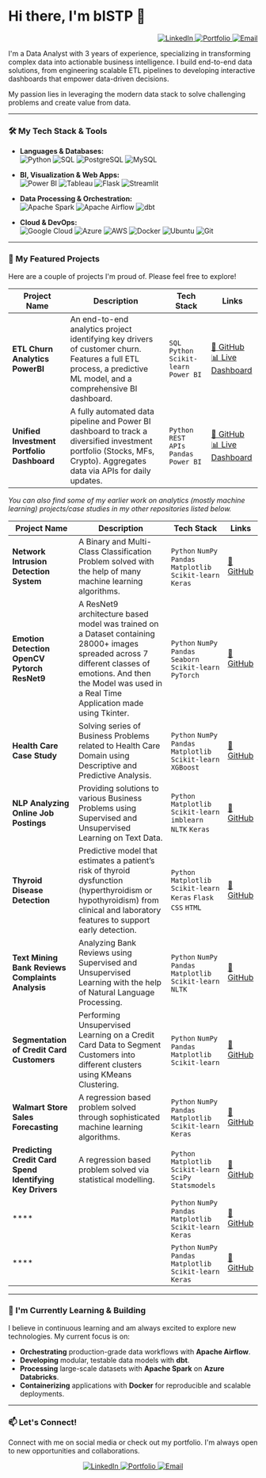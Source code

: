 # Hi there, I'm bISTP 👋

<p align="right">
    <a href="https://linkedin.com/in/bistp" target="_blank">
        <img src="https://img.shields.io/badge/LinkedIn-0077B5?logo=linkedin&logoColor=white" alt="LinkedIn"/>
    </a>
    <a href="https://bistp.github.io" target="_blank">
        <img src="https://img.shields.io/badge/Portfolio-3B7EBF?logo=ReadMe&logoColor=white" alt="Portfolio"/>
    </a>
    <a href="mailto:Prabhat020@gmail.com" target="_blank">
        <img src="https://img.shields.io/badge/Email-D14836?logo=gmail&logoColor=white" alt="Email"/>
    </a>
</p>

I'm a Data Analyst with 3 years of experience, specializing in transforming complex data into actionable business intelligence. I build end-to-end data solutions, from engineering scalable ETL pipelines to developing interactive dashboards that empower data-driven decisions.

My passion lies in leveraging the modern data stack to solve challenging problems and create value from data.

---

### 🛠️ My Tech Stack & Tools

*   **Languages & Databases:**
    <br>
    <img src="https://img.shields.io/badge/Python-3776AB?logo=python&logoColor=white" alt="Python"/>
    <img src="https://img.shields.io/badge/SQL-025E8C?logo=postgresql&logoColor=white" alt="SQL"/>
    <img src="https://img.shields.io/badge/PostgreSQL-4169E1?logo=postgresql&logoColor=white" alt="PostgreSQL"/>
    <img src="https://img.shields.io/badge/MySQL-4479A1?logo=mysql&logoColor=white" alt="MySQL"/>

*   **BI, Visualization & Web Apps:**
    <br>
    <img src="https://img.shields.io/badge/Power%20BI-F2C811?logo=powerbi&logoColor=black" alt="Power BI"/>
    <img src="https://img.shields.io/badge/Tableau-E97627?logo=tableau&logoColor=white" alt="Tableau"/>
    <img src="https://img.shields.io/badge/Flask-000000?logo=flask&logoColor=white" alt="Flask"/>
    <img src="https://img.shields.io/badge/Streamlit-FF4B4B?logo=streamlit&logoColor=white" alt="Streamlit"/>

*   **Data Processing & Orchestration:**
    <br>
    <img src="https://img.shields.io/badge/Apache%20Spark-E25A1C?logo=apachespark&logoColor=white" alt="Apache Spark"/>
    <img src="https://img.shields.io/badge/Apache%20Airflow-017CEE?logo=apacheairflow&logoColor=white" alt="Apache Airflow"/>
    <img src="https://img.shields.io/badge/dbt-FF694B?logo=dbt&logoColor=white" alt="dbt"/>

*   **Cloud & DevOps:**
    <br>
    <img src="https://img.shields.io/badge/Google%20Cloud-4285F4?logo=googlecloud&logoColor=white" alt="Google Cloud"/>
    <img src="https://img.shields.io/badge/Azure-0078D4?logo=microsoftazure&logoColor=white" alt="Azure"/>
    <img src="https://img.shields.io/badge/AWS-232F3E?logo=amazonaws&logoColor=white" alt="AWS"/>
    <img src="https://img.shields.io/badge/Docker-2496ED?logo=docker&logoColor=white" alt="Docker"/>
    <img src="https://img.shields.io/badge/Ubuntu-E95420?logo=ubuntu&logoColor=white" alt="Ubuntu"/>
    <img src="https://img.shields.io/badge/Git-F05032?logo=git&logoColor=white" alt="Git"/>

---

### 🚀 My Featured Projects

Here are a couple of projects I'm proud of. Please feel free to explore!

| Project Name | Description | Tech Stack | Links |
|--------------|-------------|------------|-------|
| **ETL Churn Analytics PowerBI** | An end-to-end analytics project identifying key drivers of customer churn. Features a full ETL process, a predictive ML model, and a comprehensive BI dashboard. | `SQL` `Python` `Scikit-learn` `Power BI` | [🔗 GitHub](https://github.com/bISTP/ETL-Churn-Analytics-PowerBI) <br> [📊 Live Dashboard](https://app.powerbi.com/groups/me/reports/8540484e-2a0e-41ed-b79d-0f081474c0f5/df8446097b1c4aabc259?experience=power-bi) |
| **Unified Investment Portfolio Dashboard** | A fully automated data pipeline and Power BI dashboard to track a diversified investment portfolio (Stocks, MFs, Crypto). Aggregates data via APIs for daily updates. | `Python` `REST APIs` `Pandas` `Power BI` | [🔗 GitHub](https://github.com/bISTP/Unified-Investment-Portfolio-Dashboard) <br> [📊 Live Dashboard](https://app.powerbi.com/groups/me/reports/4564da59-6dc0-435d-8a3e-0849bf925d13/3762545e4448a289dc7c?experience=power-bi) |

*You can also find some of my earlier work on analytics (mostly machine learning) projects/case studies in my other repositories listed below.*

| Project Name | Description | Tech Stack | Links |
|--------------|-------------|------------|-------|
|**Network Intrusion Detection System**|A Binary and Multi-Class Classification Problem solved with the help of many machine learning algorithms.| `Python` `NumPy` `Pandas` `Matplotlib` `Scikit-learn` `Keras` | [🔗 GitHub](https://github.com/bISTP/Network-Intrusion-Detection-System) |
| **Emotion Detection OpenCV Pytorch ResNet9** | A ResNet9 architecture based model was trained on a Dataset containing 28000+ images spreaded across 7 different classes of emotions. And then the Model was used in a Real Time Application made using Tkinter. | `Python` `NumPy` `Pandas` `Seaborn` `Scikit-learn` `PyTorch` | [🔗 GitHub](https://github.com/bISTP/Emotion-Detection-OpenCV-Pytorch-ResNet9) |
| **Health Care Case Study** | Solving series of Business Problems related to Health Care Domain using Descriptive and Predictive Analysis. | `Python` `NumPy` `Pandas` `Matplotlib` `Scikit-learn` `XGBoost` | [🔗 GitHub](https://github.com/bISTP/Health-Care-Case-Study) |
| **NLP Analyzing Online Job Postings** | Providing solutions to various Business Problems using Supervised and Unsupervised Learning on Text Data. | `Python` `Matplotlib` `Scikit-learn` `imblearn` `NLTK` `Keras` | [🔗 GitHub](https://github.com/bISTP/NLP-Analyzing-online-Job-Postings) |
| **Thyroid Disease Detection** | Predictive model that estimates a patient’s risk of thyroid dysfunction (hyperthyroidism or hypothyroidism) from clinical and laboratory features to support early detection. | `Python` `Matplotlib` `Scikit-learn` `Keras` `Flask` `CSS` `HTML`| [🔗 GitHub](https://github.com/bISTP/Thyroid-Disease-Detection) |
| **Text Mining Bank Reviews Complaints Analysis** | Analyzing Bank Reviews using Supervised and Unsupervised Learning with the help of Natural Language Processing. | `Python` `NumPy` `Pandas` `Matplotlib` `Scikit-learn` `NLTK` | [🔗 GitHub](https://github.com/bISTP/Text-Mining-Bank-Reviews-Complaints-Analysis) |
| **Segmentation of Credit Card Customers** | Performing Unsupervised Learning on a Credit Card Data to Segment Customers into different clusters using KMeans Clustering. | `Python` `NumPy` `Pandas` `Matplotlib` `Scikit-learn` | [🔗 GitHub](https://github.com/bISTP/Segmentation-of-Credit-Card-Customers) |
| **Walmart Store Sales Forecasting** | A regression based problem solved through sophisticated machine learning algorithms. | `Python` `NumPy` `Pandas` `Matplotlib` `Scikit-learn` `Keras` | [🔗 GitHub](https://github.com/bISTP/Walmart-Store-Sales-Forecasting) |
| **Predicting Credit Card Spend Identifying Key Drivers** | A regression based problem solved via statistical modelling. | `Python` `Matplotlib` `Scikit-learn` `SciPy` `Statsmodels` | [🔗 GitHub](https://github.com/bISTP/Predicting-Credit-Card-Spend-Identifying-Key-Drivers) |
| **** |  | `Python` `NumPy` `Pandas` `Matplotlib` `Scikit-learn` `Keras` | [🔗 GitHub](https://github.com/bISTP/) |
| **** |  | `Python` `NumPy` `Pandas` `Matplotlib` `Scikit-learn` `Keras` | [🔗 GitHub](https://github.com/bISTP/) |

---

### 🌱 I'm Currently Learning & Building

I believe in continuous learning and am always excited to explore new technologies. My current focus is on:

- **Orchestrating** production-grade data workflows with **Apache Airflow**.
- **Developing** modular, testable data models with **dbt**.
- **Processing** large-scale datasets with **Apache Spark** on **Azure Databricks**.
- **Containerizing** applications with **Docker** for reproducible and scalable deployments.

---

### 📫 Let's Connect!

Connect with me on social media or check out my portfolio. I'm always open to new opportunities and collaborations.

<p align="center">
    <a href="https://linkedin.com/in/bistp" target="_blank">
        <img src="https://img.shields.io/badge/LinkedIn-0077B5?logo=linkedin&logoColor=white" alt="LinkedIn"/>
    </a>
    <a href="https://bistp.github.io" target="_blank">
        <img src="https://img.shields.io/badge/Portfolio-3B7EBF?logo=ReadMe&logoColor=white" alt="Portfolio"/>
    </a>
    <a href="mailto:Prabhat020@gmail.com" target="_blank">
        <img src="https://img.shields.io/badge/Email-D14836?logo=gmail&logoColor=white" alt="Email"/>
    </a>
</p>

<!-- Optional: GitHub Stats Card -->
<!-- ![Your GitHub stats](https://github-readme-stats.vercel.app/api?username=[your-username]&show_icons=true&theme=radical) -->
